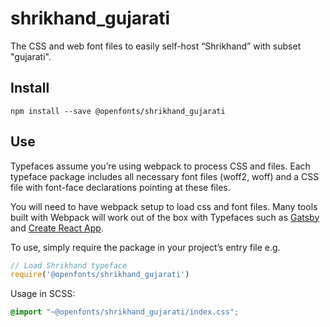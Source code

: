
# shrikhand_gujarati

The CSS and web font files to easily self-host “Shrikhand” with subset "gujarati".

## Install

`npm install --save @openfonts/shrikhand_gujarati`

## Use

Typefaces assume you’re using webpack to process CSS and files. Each typeface
package includes all necessary font files (woff2, woff) and a CSS file with
font-face declarations pointing at these files.

You will need to have webpack setup to load css and font files. Many tools built
with Webpack will work out of the box with Typefaces such as [Gatsby](https://github.com/gatsbyjs/gatsby)
and [Create React App](https://github.com/facebookincubator/create-react-app).

To use, simply require the package in your project’s entry file e.g.

```javascript
// Load Shrikhand typeface
require('@openfonts/shrikhand_gujarati')
```

Usage in SCSS:
```scss
@import "~@openfonts/shrikhand_gujarati/index.css";
```
